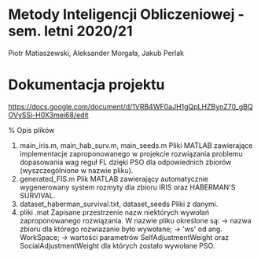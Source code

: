 # Metody Inteligencji Obliczeniowej - sem. letni 2020/21
Piotr Matiaszewski, Aleksander Morgała, Jakub Perlak

# Dokumentacja projektu
https://docs.google.com/document/d/1VRB4WF0aJH1gQpLHZBynZ70_gBQOVySSi-H0X3mei68/edit

% Opis plików
1. main_iris.m, main_hab_surv.m, main_seeds.m
Pliki MATLAB zawierające implementacje zaproponowanego w projekcie rozwiązania problemu dopasowania wag reguł FL dzięki PSO dla odpowiednich zbiorów (wyszczególnione w nazwie pliku).
2. generated_FIS.m
Plik MATLAB zawierający automatycznie wygenerowany system rozmyty dla zbioru IRIS oraz HABERMAN'S SURVIVAL.
3. dataset_haberman_survival.txt, dataset_seeds
Pliki z danymi.
4. pliki .mat
Zapisane przestrzenie nazw niektórych wywołań zaproponowanego rozwiązania. W nazwie pliku określone są:
-> nazwa zbioru dla którego rozwiazanie było wywołane;
-> 'ws' od ang. WorkSpace;
-> wartości parametrów SelfAdjustmentWeight oraz SocialAdjustmentWeight dla których zostało wywołane PSO.